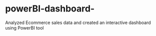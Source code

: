 # powerBI-dashboard-
Analyzed Ecommerce sales data and created an interactive dashboard using PowerBI tool
